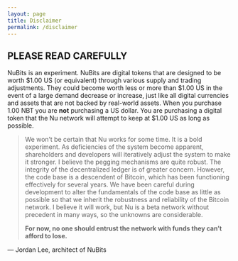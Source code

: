 ```yaml
---
layout: page
title: Disclaimer
permalink: /disclaimer
---
```


## PLEASE READ CAREFULLY

NuBits is an experiment. NuBits are digital tokens that are designed to be worth $1.00 US (or equivalent) through various supply and trading adjustments. They could become worth less or more than $1.00 US in the event of a large demand decrease or increase, just like all digital currencies and assets that are not backed by real-world assets. When you purchase 1.00 NBT you are **not** purchasing a US dollar. You are purchasing a digital token that the Nu network will attempt to keep at $1.00 US as long as possible.

> We won’t be certain that Nu works for some time. It is a bold experiment. As deficiencies of the system become apparent, shareholders and developers will iteratively adjust the system to make it stronger. I believe the pegging mechanisms are quite robust. The integrity of the decentralized ledger is of greater concern. However, the code base is a descendent of Bitcoin, which has been functioning effectively for several years. We have been careful during development to alter the fundamentals of the code base as little as possible so that we inherit the robustness and reliability of the Bitcoin network. I believe it will work, but Nu is a beta network without precedent in many ways, so the unknowns are considerable.
> 
> **For now, no one should entrust the network with funds they can’t afford to lose.**

— Jordan Lee, architect of NuBits
